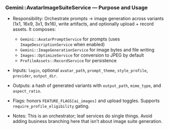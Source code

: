 ### Gemini::AvatarImageSuiteService — Purpose and Usage

- Responsibility: Orchestrate prompts → image generation across variants (1x1, 16x9, 3x1, 9x16),
  write artifacts, and optionally upload + record assets. It composes:
  - `Gemini::AvatarPromptService` for prompts (uses `ImageDescriptionService` when enabled)
  - `Gemini::ImageGenerationService` for image bytes and file writing
  - `Images::OptimizeService` for conversion to JPEG by default
  - `ProfileAssets::RecordService` for persistence

- Inputs: `login`, optional `avatar_path`, `prompt_theme`, `style_profile`, `provider`,
  `output_dir`.
- Outputs: a hash of generated variants with `output_path`, `mime_type`, and `aspect_ratio`.
- Flags: honors `FEATURE_FLAGS[ai_images]` and upload toggles. Supports
  `require_profile_eligibility` gating.

- Notes: This is an orchestrator; leaf services do single things. Avoid adding business branching
  here that isn’t about image suite generation.
